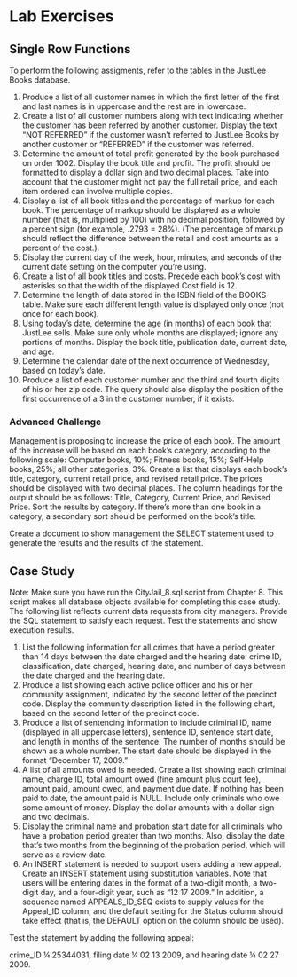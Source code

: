 # Lab Exercises

## Single Row Functions

To perform the following assigments, refer to the tables in the JustLee
Books database.

1. Produce a list of all customer names in which the first letter of
    the first and last names is in uppercase and the rest are in
    lowercase.
2. Create a list of all customer numbers along with text indicating
    whether the customer has been referred by another customer. Display
    the text “NOT REFERRED” if the customer wasn’t referred to JustLee
    Books by another customer or “REFERRED” if the customer was
    referred.
3. Determine the amount of total profit generated by the book purchased
    on order 1002. Display the book title and profit. The profit should
    be formatted to display a dollar sign and two decimal places. Take
    into account that the customer might not pay the full retail price,
    and each item ordered can involve multiple copies.
4. Display a list of all book titles and the percentage of markup for
    each book. The percentage of markup should be displayed as a whole
    number (that is, multiplied by 100) with no decimal position,
    followed by a percent sign (for example, .2793 = 28%). (The
    percentage of markup should reflect the difference between the
    retail and cost amounts as a percent of the cost.).
5. Display the current day of the week, hour, minutes, and seconds of
    the current date setting on the computer you’re using.
6. Create a list of all book titles and costs. Precede each book’s cost
    with asterisks so that the width of the displayed Cost field is 12.
7. Determine the length of data stored in the ISBN field of the BOOKS
    table. Make sure each different length value is displayed only once
    (not once for each book).
8. Using today’s date, determine the age (in months) of each book that
    JustLee sells. Make sure only whole months are displayed; ignore any
    portions of months. Display the book title, publication date,
    current date, and age.
9. Determine the calendar date of the next occurrence of Wednesday,
    based on today’s date.
10. Produce a list of each customer number and the third and fourth digits
    of his or her zip code. The query should also display the position of
    the first occurrence of a 3 in the customer number, if it exists.

### Advanced Challenge

Management is proposing to increase the price of each book. The amount
of the increase will be based on each book’s category, according to the
following scale: Computer books, 10%; Fitness books, 15%; Self-Help
books, 25%; all other categories, 3%. Create a list that displays each
book’s title, category, current retail price, and revised retail price.
The prices should be displayed with two decimal places. The column
headings for the output should be as follows: Title, Category, Current
Price, and Revised Price. Sort the results by category. If there’s more
than one book in a category, a secondary sort should be performed on the
book’s title.

Create a document to show management the SELECT statement used to
generate the results and the results of the statement.

## Case Study

Note: Make sure you have run the CityJail_8.sql script from Chapter 8.
This script makes all database objects available for completing this
case study. The following list reflects current data requests from city
managers. Provide the SQL statement to satisfy each request. Test the
statements and show execution results.

1. List the following information for all crimes that have a period
    greater than 14 days between the date charged and the hearing date:
    crime ID, classification, date charged, hearing date, and number of
    days between the date charged and the hearing date.
2. Produce a list showing each active police officer and his or her
    community assignment, indicated by the second letter of the precinct
    code. Display the community description listed in the following
    chart, based on the second letter of the precinct code.
3. Produce a list of sentencing information to include criminal ID,
    name (displayed in all uppercase letters), sentence ID, sentence
    start date, and length in months of the sentence. The number of
    months should be shown as a whole number. The start date should be
    displayed in the format “December 17, 2009.”
4. A list of all amounts owed is needed. Create a list showing each
    criminal name, charge ID, total amount owed (fine amount plus court
    fee), amount paid, amount owed, and payment due date. If nothing has
    been paid to date, the amount paid is NULL. Include only criminals
    who owe some amount of money. Display the dollar amounts with a
    dollar sign and two decimals.
5. Display the criminal name and probation start date for all criminals
    who have a probation period greater than two months. Also, display
    the date that’s two months from the beginning of the probation
    period, which will serve as a review date.
6. An INSERT statement is needed to support users adding a new appeal.
    Create an INSERT statement using substitution variables. Note that
    users will be entering dates in the format of a two-digit month, a
    two-digit day, and a four-digit year, such as “12 17 2009.” In
    addition, a sequence named APPEALS_ID_SEQ exists to supply values
    for the Appeal_ID column, and the default setting for the Status
    column should take effect (that is, the DEFAULT option on the column
    should be used).

Test the statement by adding the following appeal:

crime_ID ¼ 25344031, filing date ¼ 02 13 2009, and hearing date ¼ 02 27
2009.
